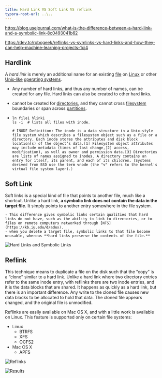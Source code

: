```yaml
---
title: Hard Link VS Soft Link VS reflink
typora-root-url: ..\..
---
```


https://blog.usejournal.com/what-is-the-difference-between-a-hard-link-and-a-symbolic-link-8c0493041b62

https://dev.to/robogeek/reflinks-vs-symlinks-vs-hard-links-and-how-they-can-help-machine-learning-projects-1cj4

## Hardlink

A *hard link* is merely an additional name for an existing [file](http://www.linfo.org/file.html) on [Linux](http://www.linfo.org/linuxdef.html) or other [Unix-like](http://www.linfo.org/unix-like.html) [operating systems](http://www.linfo.org/operating_system.html).

- Any number of hard links, and thus any number of names, can be created for any file. Hard links can also be created to other hard links. 

- cannot be created for [directories](http://www.linfo.org/directory.html), and they cannot cross [filesystem](http://www.linfo.org/filesystem.html) boundaries or span across [partitions](http://www.linfo.org/partition.html).

- ```
  ln file1 hlink1
  ls -i  # lists all files with inode.
  
  # INODE Definition: The inode is a data structure in a Unix-style file system which describes a filesystem object such as a file or a directory. Each inode stores the attributes and disk block location(s) of the object’s data.[1] Filesystem object attributes may include metadata (times of last change,[2] access, modification), as well as owner and permission data.[3] Directories are lists of names assigned to inodes. A directory contains an entry for itself, its parent, and each of its children. (Systems derived from BSD use the term vnode (the "v" refers to the kernel's virtual file system layer).)
  ```

## Soft Link

Soft links is a special kind of file that points to another file, much like a shortcut. Unlike a hard link, **a symbolic link does not contain the data in the target file.** It simply points to another entry somewhere in the file system.

	- This difference gives symbolic links certain qualities that hard links do not have, such as the ability to link to directories, or to files on remote computers networked through [NFS](https://kb.iu.edu/d/adux). 
	- when you delete a target file, symbolic links to that file become unusable, whereas **hard links preserve the contents of the file.**
![Hard Links and Symbolic Links](/assets/images/nt9y47pghodhzyixcgb4.png)

## Reflink

This technique means to duplicate a file on the disk such that the “copy” is a “clone” similar to a hard link. Unlike a hard link where two directory entries refer to the same inode entry, with reflinks there are two inode entries, and it is the data blocks that are shared. It happens as quickly as a hard link, but there is an important difference. Any write to the cloned file causes new data blocks to be allocated to hold that data. The cloned file appears changed, and the original file is unmodified.

Reflinks are easily available on Mac OS X, and with a little work is available on Linux. This feature is supported only on certain file systems:

- Linux
  - BTRFS
  - XFS
  - OCFS2
- Mac OS X
  - APFS

![Reflinks](/assets/images/hda2xvpq1068vyjwfx4c.png)

![Results](/assets/images/9duojm0vyjqm5vqnasm3.png)